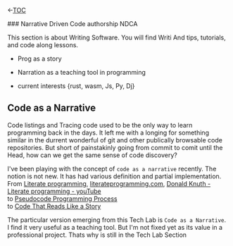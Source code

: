 &lt;-[TOC](./)  

<div class="sponsor purple">
### Narrative Driven Code authorship NDCA

This section is about Writing Software. 
You will find Writi
And tips, tutorials, and code along lessons.

- Prog as a story

- Narration as a teaching tool in programming

- current interests {rust, wasm, Js, Py, Dj} 

</div>

## Code as a Narrative

Code listings and Tracing code used to be the only way to learn programming back in the days.
It left me with a longing for something similar in the durrent wonderful of git and other publically browsable code repositories.
But short of painstakinly going from commit to comit until the Head, how can we get the same sense of code discovery?

I've been playing with the concept of `code as a narrative` recently. The notion is not new.
It has had various definition and partial implementation.  
From [Literate programming](https://en.wikipedia.org/wiki/Literate_programming),  [literateprogramming.com](http://www.literateprogramming.com/), [Donald Knuth - Literate programming - youTube](https://www.youtube.com/watch?v=bTkXg2LZIMQ)  
to [Pseudocode Programming Process](https://www.oreilly.com/library/view/code-complete-second/0735619670/ch09.html)  
to [Code That Reads Like a Story](https://lightsonsoftware.com/writing-code-that-reads-like-a-story/)  

The particular version emerging from this Tech Lab is `Code as a Narrative`. 
I find it very useful as a teaching tool. But I'm not fixed yet as its value in 
a professional project. Thats why is still in the Tech Lab Section

